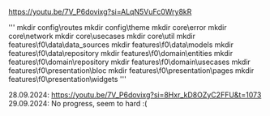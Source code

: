 https://youtu.be/7V_P6dovixg?si=ALqN5VuFc0Wry8kR


'''
mkdir config\routes
mkdir config\theme
mkdir core\error
mkdir core\network
mkdir core\usecases
mkdir core\util
mkdir features\f0\data\data_sources
mkdir features\f0\data\models
mkdir features\f0\data\repository
mkdir features\f0\domain\entities
mkdir features\f0\domain\repository
mkdir features\f0\domain\usecases
mkdir features\f0\presentation\bloc
mkdir features\f0\presentation\pages
mkdir features\f0\presentation\widgets
'''

28.09.2024: https://youtu.be/7V_P6dovixg?si=8Hxr_kD8OZyC2FFU&t=1073
29.09.2024: No progress, seem to hard :(